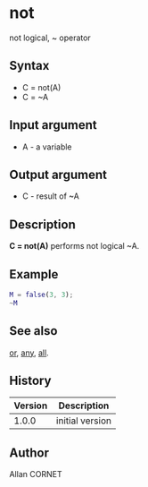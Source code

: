 

# not

not logical, ~ operator

## Syntax

- C = not(A)
- C = ~A

## Input argument

 - A - a variable

## Output argument

 - C - result of ~A

## Description


  <p><b>C = not(A)</b> performs not logical ~A.</p>


## Example

```matlab
M = false(3, 3);
~M
```

## See also

[or](or.md), [any](any.html), [all](all.html).
## History

|Version|Description|
|------|------|
|1.0.0|initial version|


## Author

Allan CORNET



